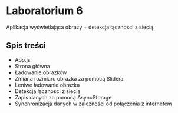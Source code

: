 # Laboratorium 6
Aplikacja wyświetlająca obrazy + detekcja łączności z siecią.

## Spis treści
- App.js
- Strona główna
- Ładowanie obrazków
- Zmiana rozmiaru obrazka za pomocą Slidera
- Leniwe ładowanie obrazka
- Detekcja łączności z siecią
- Zapis danych za pomocą AsyncStorage
- Synchronizacja danych w zależności od połączenia z internetem